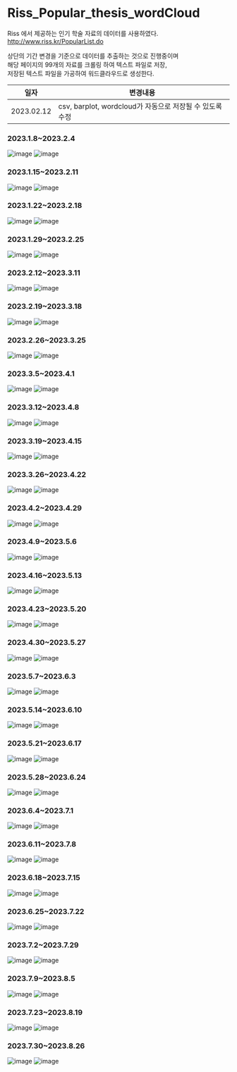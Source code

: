 # Riss_Popular_thesis_wordCloud

Riss 에서 제공하는 인기 학술 자료의 데이터를 사용하였다.  
http://www.riss.kr/PopularList.do  

상단의 기간 변경을 기준으로 데이터를 추출하는 것으로 진행중이며  
해당 페이지의 99개의 자료를 크롤링 하여 텍스트 파일로 저장,    
저장된 텍스트 파일을 가공하여 워드클라우드로 생성한다.  


|일자|변경내용|
|--|-----|
|2023.02.12|csv, barplot, wordcloud가 자동으로 저장될 수 있도록 수정|

### 2023.1.8~2023.2.4
![image](wordcloud/2023.1.8~2023.2.4.png)
![image](barplot/2023.1.8~2023.2.4.png)
### 2023.1.15~2023.2.11
![image](wordcloud/2023.1.15~2023.2.11.png)
![image](barplot/2023.1.15~2023.2.11.png)
### 2023.1.22~2023.2.18
![image](wordcloud/2023.1.22~2023.2.18.png)
![image](barplot/2023.1.22~2023.2.18.png)
### 2023.1.29~2023.2.25
![image](wordcloud/2023.1.29~2023.2.25.png)
![image](barplot/2023.1.29~2023.2.25.png)
### 2023.2.12~2023.3.11
![image](wordcloud/2023.2.12~2023.3.11.png)
![image](barplot/2023.2.12~2023.3.11.png)
### 2023.2.19~2023.3.18
![image](wordcloud/2023.2.19~2023.3.18.png)
![image](barplot/2023.2.19~2023.3.18.png)
### 2023.2.26~2023.3.25
![image](wordcloud/2023.2.26~2023.3.25.png)
![image](barplot/2023.2.26~2023.3.25.png)
### 2023.3.5~2023.4.1
![image](wordcloud/2023.3.5~2023.4.1.png)
![image](barplot/2023.3.5~2023.4.1.png)
### 2023.3.12~2023.4.8
![image](wordcloud/2023.3.12~2023.4.8.png)
![image](barplot/2023.3.12~2023.4.8.png)
### 2023.3.19~2023.4.15
![image](wordcloud/2023.3.19~2023.4.15.png)
![image](barplot/2023.3.19~2023.4.15.png)
### 2023.3.26~2023.4.22
![image](wordcloud/2023.3.26~2023.4.22.png)
![image](barplot/2023.3.26~2023.4.22.png)
### 2023.4.2~2023.4.29
![image](wordcloud/2023.4.2~2023.4.29.png)
![image](barplot/2023.4.2~2023.4.29.png)
### 2023.4.9~2023.5.6
![image](wordcloud/2023.4.9~2023.5.6.png)
![image](barplot/2023.4.9~2023.5.6.png)
### 2023.4.16~2023.5.13
![image](wordcloud/2023.4.16~2023.5.13.png)
![image](barplot/2023.4.16~2023.5.13.png)
### 2023.4.23~2023.5.20
![image](wordcloud/2023.4.23~2023.5.20.png)
![image](barplot/2023.4.23~2023.5.20.png)
### 2023.4.30~2023.5.27
![image](wordcloud/2023.4.30~2023.5.27.png)
![image](barplot/2023.4.30~2023.5.27.png)
### 2023.5.7~2023.6.3
![image](wordcloud/2023.5.7~2023.6.3.png)
![image](barplot/2023.5.7~2023.6.3.png)
### 2023.5.14~2023.6.10
![image](wordcloud/2023.5.14~2023.6.10.png)
![image](barplot/2023.5.14~2023.6.10.png)
### 2023.5.21~2023.6.17
![image](wordcloud/2023.5.21~2023.6.17.png)
![image](barplot/2023.5.21~2023.6.17.png)
### 2023.5.28~2023.6.24
![image](wordcloud/2023.5.28~2023.6.24.png)
![image](barplot/2023.5.28~2023.6.24.png)
### 2023.6.4~2023.7.1
![image](wordcloud/2023.6.4~2023.7.1.png)
![image](barplot/2023.6.4~2023.7.1.png)
### 2023.6.11~2023.7.8
![image](wordcloud/2023.6.11~2023.7.8.png)
![image](barplot/2023.6.11~2023.7.8.png)
### 2023.6.18~2023.7.15
![image](wordcloud/2023.6.18~2023.7.15.png)
![image](barplot/2023.6.18~2023.7.15.png)
### 2023.6.25~2023.7.22
![image](wordcloud/2023.6.25~2023.7.22.png)
![image](barplot/2023.6.25~2023.7.22.png)
### 2023.7.2~2023.7.29
![image](wordcloud/2023.7.2~2023.7.29.png)
![image](barplot/2023.7.2~2023.7.29.png)
### 2023.7.9~2023.8.5
![image](wordcloud/2023.7.9~2023.8.5.png)
![image](barplot/2023.7.9~2023.8.5.png)
### 2023.7.23~2023.8.19
![image](wordcloud/2023.7.23~2023.8.19.png)
![image](barplot/2023.7.23~2023.8.19.png)
### 2023.7.30~2023.8.26
![image](wordcloud/2023.7.30~2023.8.26.png)
![image](barplot/2023.7.30~2023.8.26.png)